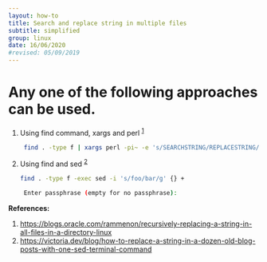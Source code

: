 ```yaml
---
layout: how-to
title: Search and replace string in multiple files 
subtitle: simplified
group: linux
date: 16/06/2020
#revised: 05/09/2019
---
```

# Any one of the following approaches can be used.

1. Using find command, xargs and perl <sup>[1](#1)</sup>
   ```sh
    find . -type f | xargs perl -pi~ -e 's/SEARCHSTRING/REPLACESTRING/g;'
   ```
   &#13;
2. Using find and sed <sup>[2](#2)</sup>
   ```sh
   find . -type f -exec sed -i 's/foo/bar/g' {} +
   ```
   ```sh
    Enter passphrase (empty for no passphrase):
   ```
   &#13;

**References:**

1. https://blogs.oracle.com/rammenon/recursively-replacing-a-string-in-all-files-in-a-directory-linux
2. https://victoria.dev/blog/how-to-replace-a-string-in-a-dozen-old-blog-posts-with-one-sed-terminal-command

